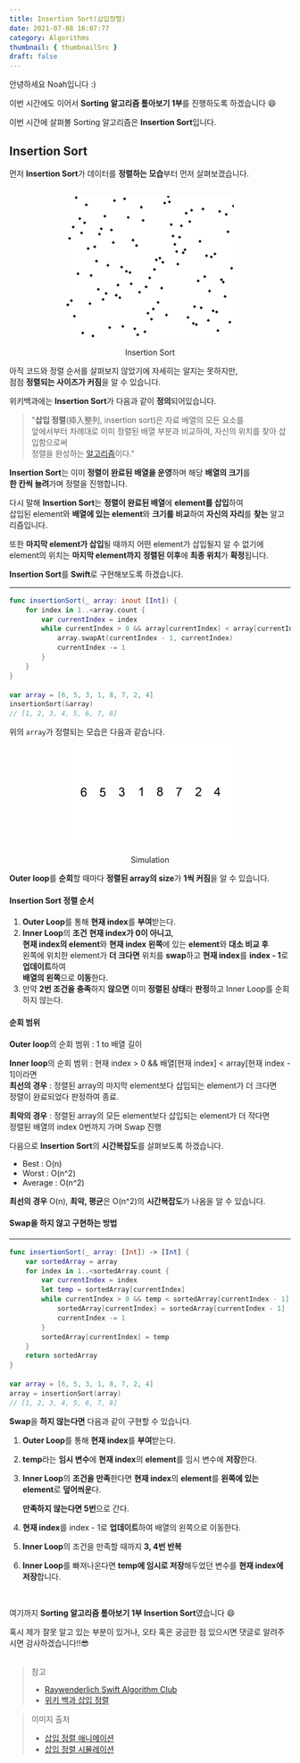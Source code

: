 ```yaml
---
title: Insertion Sort(삽입정렬)
date: 2021-07-08 16:07:77
category: Algorithms
thumbnail: { thumbnailSrc }
draft: false
---
```


안녕하세요 Noah입니다 :)

이번 시간에도 이어서 **Sorting 알고리즘 톺아보기 1부**를 진행하도록 하겠습니다 😄

이번 시간에 살펴볼 Sorting 알고리즘은 **Insertion Sort**입니다.

## Insertion Sort

먼저 **Insertion Sort**가 데이터를 **정렬하는 모습**부터 먼저 살펴보겠습니다.  
<br>

<p align="center">
<img src="assets/2021-07-08/1.gif" width="300"/>
<center>Insertion Sort</center>
</p>

아직 코드와 정렬 순서를 살펴보지 않았기에 자세히는 알지는 못하지만,  
점점 **정렬되는 사이즈가 커짐**을 알 수 있습니다.

위키백과에는 **Insertion Sort**가 다음과 같이 **정의**되어있습니다.

> "**삽입 정렬**(揷入整列, insertion sort)은 자료 배열의 모든 요소를  
> 앞에서부터 차례대로 이미 정렬된 배열 부분과 비교하여, 자신의 위치를 찾아 삽입함으로써  
> 정렬을 완성하는 [알고리즘](https://ko.wikipedia.org/wiki/알고리즘)이다."

**Insertion Sort**는 이미 **정렬이 완료된 배열을 운영**하며 해당 **배열의 크기**를  
**한 칸씩 늘려**가며 정렬을 진행합니다.

다시 말해 **Insertion Sort**는 **정렬이 완료된 배열**에 **element를 삽입**하여  
삽입된 element와 **배열에 있는 element**와 **크기를 비교**하여 **자신의 자리**를 **찾는** 알고리즘입니다.

또한 **마지막 element가 삽입**될 때까지 어떤 element가 삽입될지 알 수 없기에  
element의 위치는 **마지막 element까지** **정렬된 이후**에 **최종 위치**가 **확정**됩니다.

**Insertion Sort**를 **Swift**로 구현해보도록 하겠습니다.

---

```swift
func insertionSort(_ array: inout [Int]) {
    for index in 1..<array.count {
        var currentIndex = index
        while currentIndex > 0 && array[currentIndex] < array[currentIndex - 1] {
            array.swapAt(currentIndex - 1, currentIndex)
            currentIndex -= 1
        }
    }
}

var array = [6, 5, 3, 1, 8, 7, 2, 4]
insertionSort(&array)
// [1, 2, 3, 4, 5, 6, 7, 8]
```

위의 `array`가 정렬되는 모습은 다음과 같습니다.

<p align="center">
<img src="assets/2021-07-08/2.gif" width="300"/>
<center>Simulation</center>
</p>

**Outer loop**를 **순회**할 때마다 **정렬된 array의 size**가 **1씩 커짐**을 알 수 있습니다.

#### Insertion Sort 정렬 순서

1. **Outer Loop**를 통해 **현재 index**를 **부여**받는다.
2. **Inner Loop**의 **조건** **현재 index가 0이 아니고**,  
   **현재 index의 element**와 **현재 index 왼쪽**에 있는 **element**와 **대소 비교 후**  
   왼쪽에 위치한 element가 **더 크다면** 위치를 **swap**하고 **현재 index**를 **index - 1**로 **업데이트**하여  
   **배열의 왼쪽**으로 **이동**한다.
3. 만약 **2번 조건을 충족**하지 **않으면** 이미 **정렬된 상태**라 **판정**하고 Inner Loop를 순회하지 않는다.

#### 순회 범위

**Outer loop**의 순회 범위 : 1 to 배열 길이

**Inner loop**의 순회 범위 : 현재 index > 0 && 배열[현재 index] < array[현재 index - 1]이라면  
**최선의 경우** : 정렬된 array의 마지막 element보다 삽입되는 element가 더 크다면  
정렬이 완료되었다 판정하여 종료.

**최악의 경우** : 정렬된 array의 모든 element보다 삽입되는 element가 더 작다면  
정렬된 배열의 index 0번까지 가며 Swap 진행

다음으로 **Insertion Sort**의 **시간복잡도**를 살펴보도록 하겠습니다.

- Best : O(n)
- Worst : O(n^2)
- Average : O(n^2)

**최선의 경우** O(n), **최악, 평균**은 O(n^2)의 **시간복잡도**가 나옴을 알 수 있습니다.

#### Swap을 하지 않고 구현하는 방법

---

```swift
func insertionSort(_ array: [Int]) -> [Int] {
    var sortedArray = array
    for index in 1..<sortedArray.count {
        var currentIndex = index
        let temp = sortedArray[currentIndex]
        while currentIndex > 0 && temp < sortedArray[currentIndex - 1] {
            sortedArray[currentIndex] = sortedArray[currentIndex - 1]
            currentIndex -= 1
        }
        sortedArray[currentIndex] = temp
    }
    return sortedArray
}

var array = [6, 5, 3, 1, 8, 7, 2, 4]
array = insertionSort(array)
// [1, 2, 3, 4, 5, 6, 7, 8]

```

**Swap**을 **하지 않는다면** 다음과 같이 구현할 수 있습니다.

1. **Outer Loop**를 통해 **현재 index**를 **부여**받는다.

2. **temp**라는 **임시 변수**에 **현재 index**의 **element**를 임시 변수에 **저장**한다.

3. **Inner Loop**의 **조건을 만족**한다면 **현재 index**의 **element**를 **왼쪽에 있는** **element**로 **덮어씌운**다.

   **만족하지 않는다면 5번**으로 간다.

4. **현재 index**를 index - 1로 **업데이트**하여 배열의 왼쪽으로 이동한다.

5. **Inner Loop**의 조건을 만족할 때까지 **3, 4번 반복**

6. **Inner Loop**를 빠져나온다면 **temp에 임시로 저장**해두었던 변수를 **현재 index에 저장**합니다.

<br>

여기까지 **Sorting 알고리즘 톺아보기 1부 Insertion Sort**였습니다 😄

혹시 제가 잘못 알고 있는 부분이 있거나, 오타 혹은 궁금한 점 있으시면 댓글로 알려주시면 감사하겠습니다!!😎  
<br>

> 참고
>
> - [Raywenderlich Swift Algorithm Club](https://github.com/raywenderlich/swift-algorithm-club/tree/master/Insertion%20Sort)
> - [위키 백과 삽입 정렬](https://ko.wikipedia.org/wiki/%EC%82%BD%EC%9E%85_%EC%A0%95%EB%A0%AC)

> 이미지 출처
>
> - [삽입 정렬 애니메이션](https://commons.wikimedia.org/wiki/File:Insertion_sort_animation.gif)
> - [삽입 정렬 시뮬레이션](https://upload.wikimedia.org/wikipedia/commons/0/0f/Insertion-sort-example-300px.gif)
